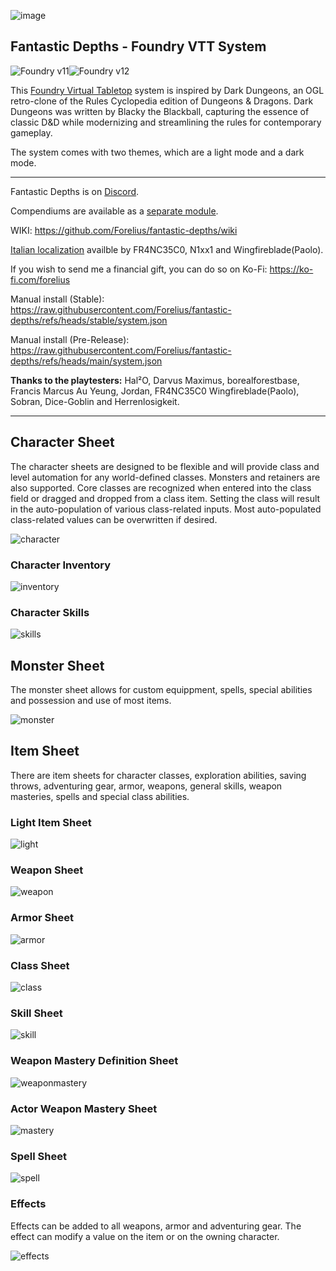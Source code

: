 ![image](./assets/img/banner.jpg)

## Fantastic Depths - Foundry VTT System
![Foundry v11](https://img.shields.io/badge/foundry-v11-green)![Foundry v12](https://img.shields.io/badge/foundry-v12-green)

This [Foundry Virtual Tabletop](https://foundryvtt.com/packages/fantastic-depths) system is inspired by Dark Dungeons, an OGL retro-clone of the Rules Cyclopedia edition of Dungeons & Dragons. Dark Dungeons was written by Blacky the Blackball, capturing the essence of classic D&D while modernizing and streamlining the rules for contemporary gameplay.

The system comes with two themes, which are a light mode and a dark mode.

---

Fantastic Depths is on [Discord](https://discord.gg/6nCTfKun9d).

Compendiums are available as a [separate module](https://github.com/Forelius/fade-compendiums).

WIKI: https://github.com/Forelius/fantastic-depths/wiki

[Italian localization](https://github.com/fvtt-italian-translations/fade-lang-it) availble by FR4NC35C0, N1xx1 and Wingfireblade(Paolo).

If you wish to send me a financial gift, you can do so on Ko-Fi: https://ko-fi.com/forelius

Manual install (Stable): https://raw.githubusercontent.com/Forelius/fantastic-depths/refs/heads/stable/system.json

Manual install (Pre-Release): https://raw.githubusercontent.com/Forelius/fantastic-depths/refs/heads/main/system.json

**Thanks to the playtesters:** Hal²O, Darvus Maximus, borealforestbase, Francis Marcus Au Yeung, Jordan, 
FR4NC35C0 Wingfireblade(Paolo), Sobran, Dice-Goblin and Herrenlosigkeit.

---

## Character Sheet
The character sheets are designed to be flexible and will provide class and level automation for any world-defined classes. Monsters and retainers are also supported. Core classes are recognized when entered into the class field or dragged and dropped from a class item. Setting the class will result in the auto-population of various class-related inputs. Most auto-populated class-related values can be overwritten if desired.

![character](./assets/img/docs/charsheet1.jpg)

### Character Inventory
![inventory](./assets/img/docs/charsheet2.jpg)

### Character Skills
![skills](./assets/img/docs/charsheet3.jpg)

## Monster Sheet
The monster sheet allows for custom equippment, spells, special abilities and possession and use of most items.

![monster](./assets/img/docs/monstersheet1.jpg)

## Item Sheet
There are item sheets for character classes, exploration abilities, saving throws, adventuring gear, armor, weapons, general skills, weapon masteries, spells and special class abilities.

### Light Item Sheet
![light](./assets/img/docs/lightitemsheet1.jpg)

### Weapon Sheet
![weapon](./assets/img/docs/weaponsheet.jpg)

### Armor Sheet
![armor](./assets/img/docs/armorsheet1.jpg)

### Class Sheet
![class](./assets/img/docs/classsheet.jpg)

### Skill Sheet
![skill](./assets/img/docs/skillsheet1.jpg)

### Weapon Mastery Definition Sheet
![weaponmastery](./assets/img/docs/masterydef1.jpg)

### Actor Weapon Mastery Sheet
![mastery](./assets/img/docs/mastery1.jpg)

### Spell Sheet
![spell](./assets/img/docs/spellsheet1.jpg)

### Effects
Effects can be added to all weapons, armor and adventuring gear. The effect can modify a value on the item or on the owning character.

![effects](./assets/img/docs/itemeffects1.jpg)
